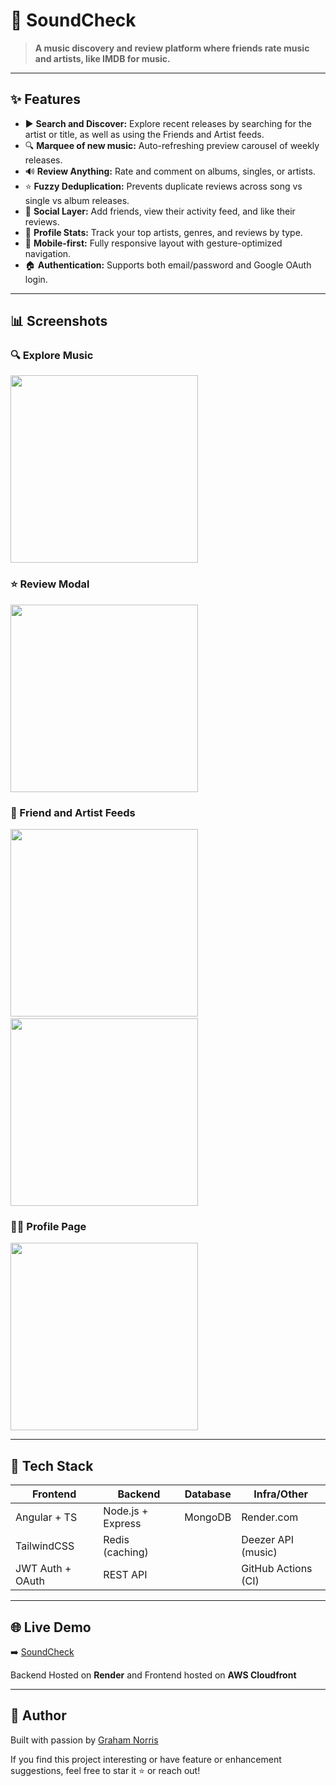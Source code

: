 # 🎵 SoundCheck

> **A music discovery and review platform where friends rate music and artists, like IMDB for music.**

---

## ✨ Features

* ▶️ **Search and Discover:** Explore recent releases by searching for the artist or title, as well as using the Friends and Artist feeds.
* 🔍 **Marquee of new music:** Auto-refreshing preview carousel of weekly releases.
* 🔊 **Review Anything:** Rate and comment on albums, singles, or artists.
* ⭐ **Fuzzy Deduplication:** Prevents duplicate reviews across song vs single vs album releases.
* 👥 **Social Layer:** Add friends, view their activity feed, and like their reviews.
* 💎 **Profile Stats:** Track your top artists, genres, and reviews by type.
* 🚀 **Mobile-first:** Fully responsive layout with gesture-optimized navigation.
* 🏠 **Authentication:** Supports both email/password and Google OAuth login.

---

## 📊 Screenshots

### 🔍 Explore Music
<img src="https://github.com/user-attachments/assets/e39613d6-5a22-4864-8753-a3e25a26d84e" width="300" />

### ⭐ Review Modal
<img src="https://github.com/user-attachments/assets/bcb05c07-d1b4-4348-90f6-490f929e3acc" width="300" />

### 👥 Friend and Artist Feeds
<img src="https://github.com/user-attachments/assets/0a65d847-4485-41b1-abd8-5a63c1a3e348" width="300" />
&nbsp;&nbsp;&nbsp;&nbsp;
<img src="https://github.com/user-attachments/assets/0a65d847-4485-41b1-abd8-5a63c1a3e348" width="300" />

### 🙋‍♂️ Profile Page
<img src="https://github.com/user-attachments/assets/cfeadb79-1503-47b3-b0f9-28fa6e2da742" width="300" />


---

## 🚀 Tech Stack

| Frontend         | Backend           | Database     | Infra/Other         |
| ---------------- | ----------------- | ------------ | ------------------- |
| Angular + TS     | Node.js + Express | MongoDB      | Render.com          |
| TailwindCSS      | Redis (caching)   |              | Deezer API (music)  |
| JWT Auth + OAuth | REST API          |              | GitHub Actions (CI) |

---


## 🌐 Live Demo 

➡️ [SoundCheck](https://di5r6h6unwhwg.cloudfront.net)

Backend Hosted on **Render** and 
Frontend hosted on **AWS Cloudfront**

---

## 🌟 Author

Built with passion by [Graham Norris](https://github.com/graham2413)

If you find this project interesting or have feature or enhancement suggestions, feel free to star it ⭐ or reach out!
